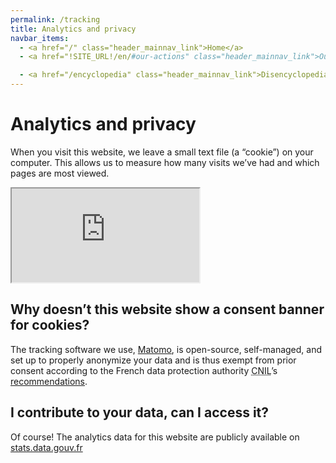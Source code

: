 ```yaml
---
permalink: /tracking
title: Analytics and privacy
navbar_items:
  - <a href="/" class="header_mainnav_link">Home</a>
  - <a href="!SITE_URL!/en/#our-actions" class="header_mainnav_link">Our actions</a>

  - <a href="/encyclopedia" class="header_mainnav_link">Disencyclopedia</a>
---
```


# Analytics and privacy

When you visit this website, we leave a small text file (a “cookie”) on your computer. This allows us to measure how many visits we’ve had and which pages are most viewed.  
<iframe src="https://stats.data.gouv.fr/index.php?module=CoreAdminHome&action=optOut&language=en&backgroundColor=&fontColor=&fontSize=&fontFamily=helvetica%20neue"></iframe>

## Why doesn’t this website show a consent banner for cookies?

The tracking software we use, <a href="https://www.matomo.org">Matomo</a>, is open-source, self-managed, and set up to properly anonymize your data and is thus exempt from prior consent according to the French data protection authority <abbr title="Commission Nationale de l'Informatique et des Libertés">CNIL</abbr>’s <a href="https://www.cnil.fr/fr/solutions-pour-la-mesure-daudience" hreflang="fr-FR">recommendations</a>.

## I contribute to your data, can I access it?

Of course! The analytics data for this website are publicly available on <a href="https://stats.data.gouv.fr/index.php?module=CoreHome&action=index&idSite=89&period=range&date=previous30">stats.data.gouv.fr</a>